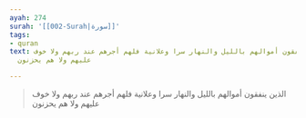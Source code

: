 ```yaml
---
ayah: 274
surah: '[[002-Surah|سورة]]'
tags:
- quran
text: الذين ينفقون أموالهم بالليل والنهار سرا وعلانية فلهم أجرهم عند ربهم ولا خوف
  عليهم ولا هم يحزنون

---
```

> الذين ينفقون أموالهم بالليل والنهار سرا وعلانية فلهم أجرهم عند ربهم ولا خوف عليهم ولا هم يحزنون
